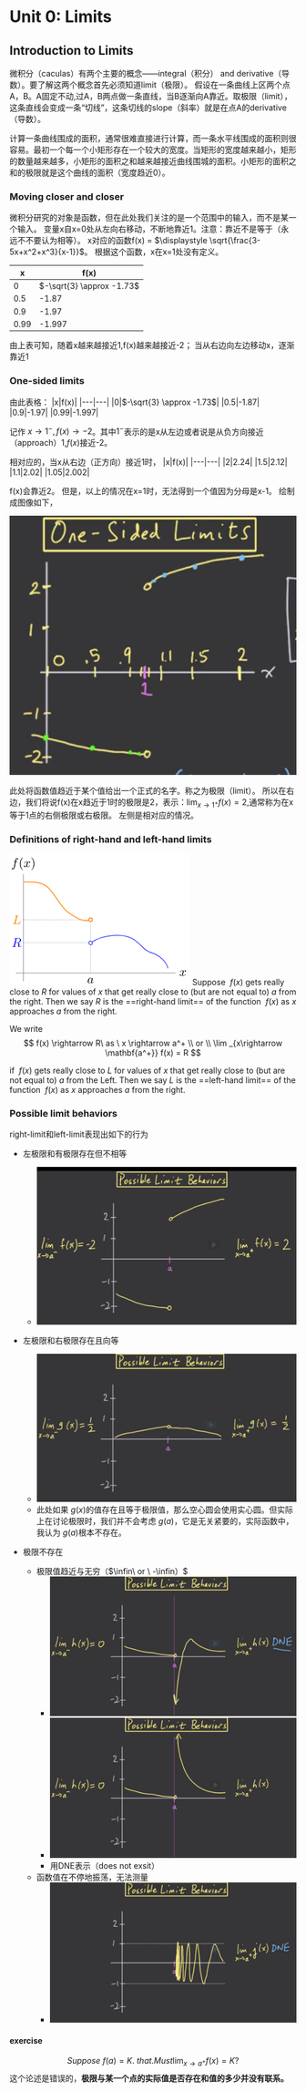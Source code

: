 # Unit 0: Limits
## Introduction to Limits
微积分（caculas）有两个主要的概念——integral（积分） and derivative（导数）。要了解这两个概念首先必须知道limit（极限）。
假设在一条曲线上区两个点A，B。A固定不动,过A，B两点做一条直线，当B逐渐向A靠近。取极限（limit），这条直线会变成一条“切线”，这条切线的slope（斜率）就是在点A的derivative（导数）。

计算一条曲线围成的面积，通常很难直接进行计算，而一条水平线围成的面积则很容易。最初一个每一个小矩形存在一个较大的宽度。当矩形的宽度越来越小，矩形的数量越来越多，小矩形的面积之和越来越接近曲线围城的面积。小矩形的面积之和的极限就是这个曲线的面积（宽度趋近0）。

### Moving closer and closer
微积分研究的对象是函数，但在此处我们关注的是一个范围中的输入，而不是某一个输入。
变量x自x=0处从左向右移动，不断地靠近1。注意：靠近不是等于（永远不不要认为相等）。
x对应的函数f(x) = $\displaystyle \sqrt{\frac{3-5x+x^2+x^3}{x-1}}$。
根据这个函数，x在x=1处没有定义。

|x|f(x)|
|---|---|
|0|$-\sqrt{3} \approx -1.73$|
|0.5|-1.87|
|0.9|-1.97|
|0.99|-1.997|

由上表可知，随着x越来越接近1,f(x)越来越接近-2；
当从右边向左边移动x，逐渐靠近1

### One-sided limits

由此表格：
|x|f(x)|
|---|---|
|0|$-\sqrt{3} \approx -1.73$|
|0.5|-1.87|
|0.9|-1.97|
|0.99|-1.997|

记作 $\displaystyle x \rightarrow 1^-,f(x)\rightarrow -2$。其中$1^-$表示的是x从左边或者说是从负方向接近（approach）1,$f(x)$接近-2。

相对应的，当x从右边（正方向）接近1时，
|x|f(x)|
|---|---|
|2|2.24|
|1.5|2.12|
|1.1|2.02|
|1.05|2.002|

f(x)会靠近2。
但是，以上的情况在x=1时，无法得到一个值因为分母是x-1。
绘制成图像如下，

![](ref/Unit%200/20230719150411.png)

此处将函数值趋近于某个值给出一个正式的名字。称之为极限（limit）。
所以在右边，我们将说f(x)在x趋近于1时的极限是2，表示：$\displaystyle \lim_{x \to 1^+}f(x) =2$,通常称为在x等于1点的右侧极限或右极限。
左侧是相对应的情况。

### Definitions of right-hand and left-hand limits

![](ref/Unit%200/20230719151727.png)
Suppose $\  f(x)$ gets really close to $R$ for values of $x$ that get really close to  (but are not equal to)  $a$ from the right. Then we say $R$ is the ==right-hand limit== of the function $\ f(x)$ as $x$ approaches $a$ from the right.

We write
$$
f(x) \rightarrow R\ as \  x \rightarrow a^+ \\
or \\
\lim _{x\rightarrow \mathbf{a^+}} f(x) = R
$$

if $\  f(x)$ gets really close to $L$ for values of $x$ that get really close to  (but are not equal to)  $a$ from the Left. Then we say $L$ is the ==left-hand limit== of the function $\ f(x)$ as $x$ approaches $a$ from the right.

### Possible limit behaviors
right-limit和left-limit表现出如下的行为

* 左极限和有极限存在但不相等
  * ![](ref/Unit%200/20230719162208.png)

* 左极限和右极限存在且向等
  * ![](ref/Unit%200/20230719162446.png)
  * 此处如果$\ g(x)$的值存在且等于极限值，那么空心圆会使用实心圆。但实际上在讨论极限时，我们并不会考虑$\ g(a)$，它是无关紧要的，实际函数中，我认为$\ g(a)$根本不存在。

* 极限不存在
  * 极限值趋近与无穷（$\infin\ or \ -\infin）$
    * ![](ref/Unit%200/20230719163703.png)
    * ![](ref/Unit%200/20230719163525.png)
    * 用DNE表示（does not exsit）
  * 函数值在不停地振荡，无法测量
    * ![](ref/Unit%200/20230719163908.png)

#### exercise
$$
Suppose \  f(a) = K.\  that . Must \lim_{x \to a^+}{f(x)= K}?
$$
这个论述是错误的，**极限与某一个点的实际值是否存在和值的多少并没有联系。**

